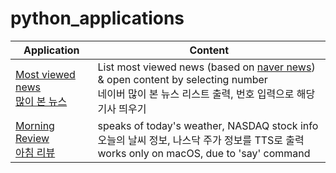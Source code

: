 # python_applications

| Application                                   | Content           |
|-----------------------------------------------|-------------------|
| [Most viewed news<br>많이 본 뉴스](/news.py)     | List most viewed news (based on [naver news](https://news.naver.com/)) & open content by selecting number<br>네이버 많이 본 뉴스 리스트 출력, 번호 입력으로 해당 기사 띄우기 |
| [Morning Review<br>아침 리뷰](/morningReview.py)| speaks of today's weather, NASDAQ stock info<br>오늘의 날씨 정보, 나스닥 주가 정보를 TTS로 출력<br>works only on macOS, due to 'say' command

